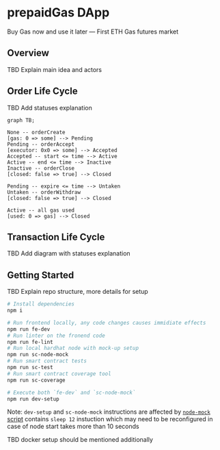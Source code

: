 # prepaidGas DApp

Buy Gas now and use it later — First ETH Gas futures market

## Overview

TBD Explain main idea and actors

## Order Life Cycle

TBD Add statuses explanation

```mermaid
graph TB;

None -- orderCreate
[gas: 0 => some] --> Pending
Pending -- orderAccept
[executor: 0x0 => some] --> Accepted
Accepted -- start <= time --> Active
Active -- end <= time --> Inactive
Inactive -- orderClose
[closed: false => true] --> Closed

Pending -- expire <= time --> Untaken
Untaken -- orderWithdraw
[closed: false => true] --> Closed

Active -- all gas used
[used: 0 => gas] --> Closed
```

## Transaction Life Cycle

TBD Add diagram with statuses explanation

## Getting Started

TBD Explain repo structure, more details for setup

```sh
# Install dependencies
npm i

# Run frontend locally, any code changes causes immidiate effects
npm run fe-dev
# Run linter on the fronend code
npm run fe-lint
# Run local hardhat node with mock-up setup
npm run sc-node-mock
# Run smart contract tests
npm run sc-test
# Run smart contract coverage tool
npm run sc-coverage

# Execute both `fe-dev` and `sc-node-mock`
npm run dev-setup
```

Note: `dev-setup` and `sc-node-mock` instructions are affected by [`node-mock` script](packages/contracts/package.json) contains `sleep 12` instuction which may need to be reconfigured in case of node start takes more than 10 seconds

TBD docker setup should be mentioned additionally
